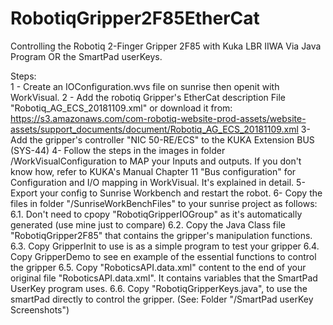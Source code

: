 # RobotiqGripper2F85EtherCat
Controlling the Robotiq 2-Finger Gripper 2F85 with Kuka LBR IIWA Via Java Program OR the SmartPad userKeys.

Steps:<br/>
1 - Create an IOConfiguration.wvs file on sunrise then openit with WorkVisual.
2 - Add the robotiq Gripper's EtherCat description File "Robotiq_AG_ECS_20181109.xml" or download it from:
https://s3.amazonaws.com/com-robotiq-website-prod-assets/website-assets/support_documents/document/Robotiq_AG_ECS_20181109.xml
3- Add the gripper's controller  "NIC 50-RE/ECS" to the KUKA Extension BUS (SYS-44) 
4- Follow the steps in the images in folder /WorkVisualConfiguration to MAP your Inputs and outputs. If you don't know how, refer to KUKA's Manual Chapter 11 "Bus configuration"  for Configuration and I/O mapping in WorkVisual. It's explained in detail.
5- Export your config to Sunrise Workbench and restart the robot.
6- Copy the files in folder "/SunriseWorkBenchFiles" to your sunrise project as follows:
  6.1. Don't need to cpopy "RobotiqGripperIOGroup" as it's automatically generated (use mine just to compare)
  6.2. Copy the Java Class file "RobotiqGripper2F85" that contains the gripper's manipulation functions.
  6.3. Copy GripperInit to use is as a simple program to test your gripper
  6.4. Copy GripperDemo to see en example of the essential functions to control the gripper
  6.5. Copy "RoboticsAPI.data.xml" content to the end of your original file "RoboticsAPI.data.xml". It contains variables that the SmartPad UserKey program uses.
  6.6. Copy "RobotiqGripperKeys.java", to use the smartPad directly to control the gripper. (See: Folder "/SmartPad userKey Screenshots")
 

